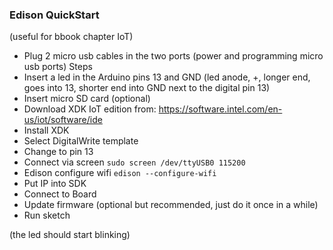 ### Edison QuickStart

(useful for bbook chapter IoT)

- Plug 2 micro usb cables in the two ports (power and programming micro usb ports)
Steps
- Insert a led in the Arduino pins 13 and GND (led anode, +, longer end, goes into 13, shorter end into GND next to the digital pin 13)
- Insert micro SD card (optional)
- Download XDK IoT edition from: https://software.intel.com/en-us/iot/software/ide
- Install XDK
- Select DigitalWrite template
- Change to pin 13
- Connect via screen `sudo screen /dev/ttyUSB0 115200`
- Edison configure wifi `edison --configure-wifi`
- Put IP into SDK
- Connect to Board
- Update firmware (optional but recommended, just do it once in a while)
- Run sketch

(the led should start blinking)
